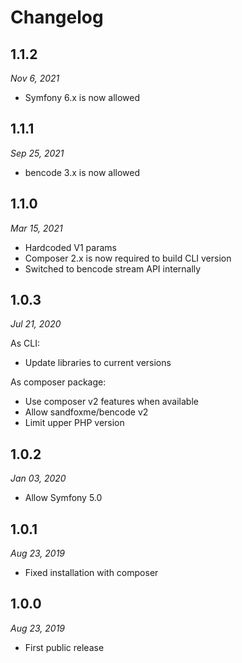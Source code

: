# Changelog

## 1.1.2

*Nov 6, 2021*

* Symfony 6.x is now allowed

## 1.1.1

*Sep 25, 2021*

* bencode 3.x is now allowed

## 1.1.0

*Mar 15, 2021*

* Hardcoded V1 params
* Composer 2.x is now required to build CLI version
* Switched to bencode stream API internally

## 1.0.3

*Jul 21, 2020*

As CLI:

* Update libraries to current versions

As composer package:

* Use composer v2 features when available
* Allow sandfoxme/bencode v2
* Limit upper PHP version

## 1.0.2

*Jan 03, 2020*

* Allow Symfony 5.0

## 1.0.1

*Aug 23, 2019*

* Fixed installation with composer

## 1.0.0

*Aug 23, 2019*

* First public release
